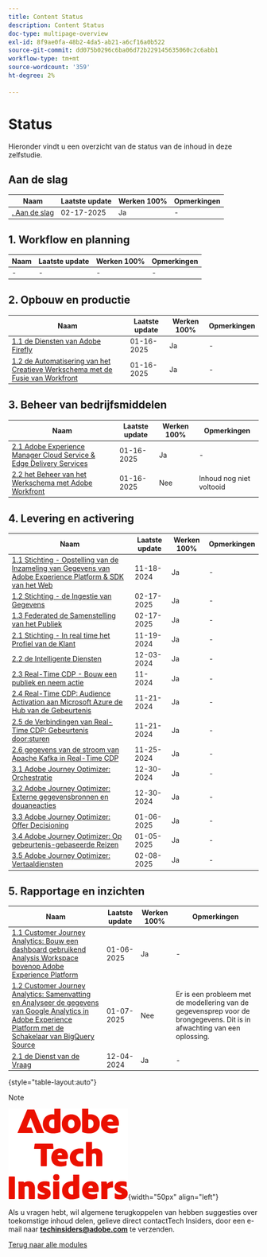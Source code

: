 ```yaml
---
title: Content Status
description: Content Status
doc-type: multipage-overview
exl-id: 8f9ae0fa-48b2-4da5-ab21-a6cf16a0b522
source-git-commit: dd075b0296c6ba06d72b229145635060c2c6abb1
workflow-type: tm+mt
source-wordcount: '359'
ht-degree: 2%

---
```


# Status

Hieronder vindt u een overzicht van de status van de inhoud in deze zelfstudie.

## Aan de slag

| Naam | Laatste update | Werken 100% | Opmerkingen |
| ---------------------- | ------------ | ------------ |------------ |
| [. Aan de slag ](./modules/getting-started/gettingstarted/getting-started.md) | 02-17-2025 | Ja | - |

## 1. Workflow en planning

| Naam | Laatste update | Werken 100% | Opmerkingen |
| ---------------------- | ------------ | ------------ |------------ |
| - | - | - | - |

## 2. Opbouw en productie

| Naam | Laatste update | Werken 100% | Opmerkingen |
| ---------------------- | ------------ | ------------ |------------ |
| [ 1.1 de Diensten van Adobe Firefly ](./modules/creation-production/module1.1/firefly-services.md) | 01-16-2025 | Ja | - |
| [ 1.2 de Automatisering van het Creatieve Werkschema met de Fusie van Workfront ](./modules/creation-production/module1.2/automation.md) | 01-16-2025 | Ja | - |


## 3. Beheer van bedrijfsmiddelen

| Naam | Laatste update | Werken 100% | Opmerkingen |
| ---------------------- | ------------ | ------------ |------------ |
| [ 2.1 Adobe Experience Manager Cloud Service &amp; Edge Delivery Services ](./modules/asset-mgmt/module2.1/aemcs.md) | 01-16-2025 | Ja | - |
| [ 2.2 het Beheer van het Werkschema met Adobe Workfront ](./modules/asset-mgmt/module2.2/workfront.md) | 01-16-2025 | Nee | Inhoud nog niet voltooid |

## 4. Levering en activering

| Naam | Laatste update | Werken 100% | Opmerkingen |
| ---------------------- | ------------ | ------------ |------------ |
| [ 1.1 Stichting - Opstelling van de Inzameling van Gegevens van Adobe Experience Platform &amp; SDK van het Web ](./modules/delivery-activation/datacollection/dc1.1/data-ingestion-launch-web-sdk.md) | 11-18-2024 | Ja | - |
| [ 1.2 Stichting - de Ingestie van Gegevens ](./modules/delivery-activation/datacollection/dc1.2/data-ingestion.md) | 02-17-2025 | Ja | - |
| [ 1.3 Federated de Samenstelling van het Publiek ](./modules/delivery-activation/datacollection/dc1.3/fac.md) | 02-17-2025 | Ja | - |
| [ 2.1 Stichting - In real time het Profiel van de Klant ](./modules/delivery-activation/rtcdp-b2c/rtcdpb2c-1/real-time-customer-profile.md) | 11-19-2024 | Ja | - |
| [ 2.2 de Intelligente Diensten ](./modules/delivery-activation/rtcdp-b2c/rtcdpb2c-2/intelligent-services.md) | 12-03-2024 | Ja | - |
| [ 2.3 Real-Time CDP - Bouw een publiek en neem actie ](./modules/delivery-activation/rtcdp-b2c/rtcdpb2c-3/real-time-cdp-build-a-segment-take-action.md) | 11-2024 | Ja | - |
| [ 2.4 Real-Time CDP: Audience Activation aan Microsoft Azure de Hub van de Gebeurtenis ](./modules/delivery-activation/rtcdp-b2c/rtcdpb2c-4/segment-activation-microsoft-azure-eventhub.md) | 11-21-2024 | Ja | - |
| [ 2.5 de Verbindingen van Real-Time CDP: Gebeurtenis door:sturen ](./modules/delivery-activation/rtcdp-b2c/rtcdpb2c-5/aep-data-collection-ssf.md) | 11-21-2024 | Ja | - |
| [ 2.6 gegevens van de stroom van Apache Kafka in Real-Time CDP ](./modules/delivery-activation/rtcdp-b2c/rtcdpb2c-6/aep-apache-kafka.md) | 11-25-2024 | Ja | - |
| [ 3.1 Adobe Journey Optimizer: Orchestratie ](./modules/delivery-activation/ajo-b2c/ajob2c-1/journey-orchestration-create-account.md) | 12-30-2024 | Ja | - |
| [ 3.2 Adobe Journey Optimizer: Externe gegevensbronnen en douaneacties ](./modules/delivery-activation/ajo-b2c/ajob2c-2/journey-orchestration-external-weather-api-sms.md) | 12-30-2024 | Ja | - |
| [ 3.3 Adobe Journey Optimizer: Offer Decisioning ](./modules/delivery-activation/ajo-b2c/ajob2c-3/offer-decisioning.md) | 01-06-2025 | Ja | - |
| [ 3.4 Adobe Journey Optimizer: Op gebeurtenis-gebaseerde Reizen ](./modules/delivery-activation/ajo-b2c/ajob2c-4/journeyoptimizer.md) | 01-05-2025 | Ja | - |
| [ 3.5 Adobe Journey Optimizer: Vertaaldiensten ](./modules/delivery-activation/ajo-b2c/ajob2c-5/ajotranslationsvcs.md) | 02-08-2025 | Ja | - |

## 5. Rapportage en inzichten

| Naam | Laatste update | Werken 100% | Opmerkingen |
| ---------------------- | ------------ | ------------ |------------ |
| [ 1.1 Customer Journey Analytics: Bouw een dashboard gebruikend Analysis Workspace bovenop Adobe Experience Platform ](./modules/reporting-insights/cja-b2c/cjab2c-1/customer-journey-analytics-build-a-dashboard.md) | 01-06-2025 | Ja | - |
| [ 1.2 Customer Journey Analytics: Samenvatting en Analyseer de gegevens van Google Analytics in Adobe Experience Platform met de Schakelaar van BigQuery Source ](./modules/reporting-insights/cja-b2c/cjab2c-2/customer-journey-analytics-bigquery-gcp.md) | 01-07-2025 | Nee | Er is een probleem met de modellering van de gegevensprep voor de brongegevens. Dit is in afwachting van een oplossing. |
| [ 2.1 de Dienst van de Vraag ](./modules/reporting-insights/datadistiller/dd-1/query-service.md) | 12-04-2024 | Ja | - |

{style="table-layout:auto"}

>[!NOTE]
>
>![ Indexen van de Tech ](./assets/images/techinsiders.png){width="50px" align="left"}
>
>Als u vragen hebt, wil algemene terugkoppelen van hebben suggesties over toekomstige inhoud delen, gelieve direct contactTech Insiders, door een e-mail naar **techinsiders@adobe.com** te verzenden.

[Terug naar alle modules](./overview.md)
